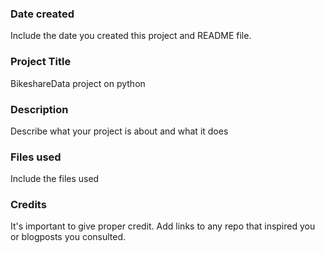 ### Date created
Include the date you created this project and README file.

### Project Title
BikeshareData project on python

### Description
Describe what your project is about and what it does

### Files used
Include the files used

### Credits
It's important to give proper credit. Add links to any repo that inspired you or blogposts you consulted.

